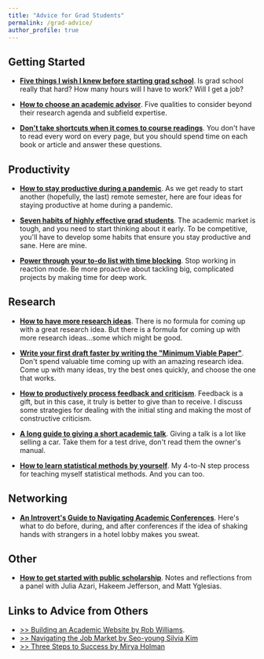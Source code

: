 ```yaml
---
title: "Advice for Grad Students"
permalink: /grad-advice/
author_profile: true
---
```


## Getting Started

- [**Five things I wish I knew before starting grad school**](/blog/wish-i-knew-before-grad-school). Is grad school really that hard? How many hours will I have to work? Will I get a job? 

- [**How to choose an academic advisor**](/blog/advisors). Five qualities to consider beyond their research agenda and subfield expertise.

- [**Don't take shortcuts when it comes to course readings**](/blog/reading). You don't have to read every word on every page, but you should spend time on each book or article and answer these questions.


## Productivity

- [**How to stay productive during a pandemic**](/blog/pandemic-productivity). As we get ready to start another (hopefully, the last) remote semester, here are four ideas for staying productive at home during a pandemic. 

- [**Seven habits of highly effective grad students**](/blog/seven-habits).  The academic market is tough, and you need to start thinking about it early. To be competitive, you'll have to develop some habits that ensure you stay productive and sane. Here are mine.

- [**Power through your to-do list with time blocking**](/blog/time-blocking). Stop working in reaction mode. Be more proactive about tackling big, complicated projects by making time for deep work.


## Research

- [**How to have more research ideas**](/blog/more-ideas). There is no formula for coming up with a great research idea. But there is a formula for coming up with more research ideas...some which might be good.

- [**Write your first draft faster by writing the "Minimum Viable Paper"**](/blog/minumum-viable-paper). Don't spend valuable time coming up with an amazing research idea. Come up with many ideas, try the best ones quickly, and choose the one that works.  

- [**How to productively process feedback and criticism**](/blog/get-feedback). Feedback is a gift, but in this case, it truly is better to give than to receive. I discuss some strategies for dealing with the initial sting and making the most of constructive criticism.

- [**A long guide to giving a short academic talk**](/blog/short-talk).  Giving a talk is a lot like selling a car. Take them for a test drive, don't read them the owner's manual.

- [**How to learn statistical methods by yourself**](/blog/teach-yourself-methods). My 4-to-N step process for teaching myself statistical methods. And you can too.

## Networking

- [**An Introvert's Guide to Navigating Academic Conferences**](/blog/conferences). Here's what to do before, during, and after conferences if the idea of shaking hands with strangers in a hotel lobby makes you sweat.

## Other

- [**How to get started with public scholarship**](/blog/public-scholarship). Notes and reflections from a panel with Julia Azari, Hakeem Jefferson, and Matt Yglesias.

## Links to Advice from Others

- [>> Building an Academic Website by Rob Williams](https://jayrobwilliams.com/posts/2020/06/academic-website/). 
- [>> Navigating the Job Market by Seo-young Silvia Kim](https://tinyurl.com/y3wcrzsg)
- [>> Three Steps to Success by Mirya Holman](https://miryaholman.substack.com/p/three-steps-to-success)